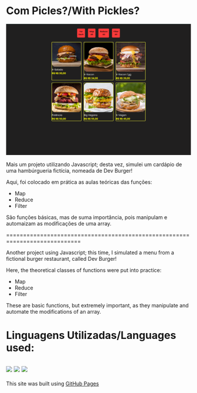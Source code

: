 # Com Picles?/With Pickles?

<img src= "https://github.com/ma7hz/dev-burger/blob/main/assets/Dev%20Burger%20(intro).PNG">

<p>Mais um projeto utilizando Javascript; desta vez, simulei um cardápio de uma hambúrgueria fictícia, nomeada de Dev Burger!</p>

<p>Aqui, foi colocado em prática as aulas teóricas das funções:

- Map
- Reduce
- Filter

São funções básicas, mas de suma importância, pois manipulam e automaizam as modificações de uma array.
</p>

============================================================================

<p>Another project using Javascript; this time, I simulated a menu from a fictional burger restaurant, called Dev Burger!</p>

<p>Here, the theoretical classes of functions were put into practice:

- Map
- Reduce
- Filter

These are basic functions, but extremely important, as they manipulate and automate the modifications of an array.
</p>

<h1>Linguagens Utilizadas/Languages ​​used:</h1>

<h2>

<img src="https://img.shields.io/badge/HTML-239120?style=for-the-badge&logo=html5&logoColor=white" />
<img src="https://img.shields.io/badge/CSS-239120?&style=for-the-badge&logo=css3&logoColor=white" />
<img src="https://img.shields.io/badge/JavaScript-F7DF1E?style=for-the-badge&logo=javascript&logoColor=black" />

</h2>

This site was built using [GitHub Pages](https://pages.github.com/)
